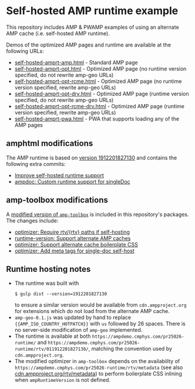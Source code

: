 # Self-hosted AMP runtime example

This repository includes AMP &amp; PWAMP examples of using an alternate AMP cache (i.e. self-hosted AMP runtime).

Demos of the optimized AMP pages and runtime are available at the following URLs:

- [self-hosted-amprt-amp.html](https://ampdemo.cmphys.com/pr25026/self-hosted-amprt-amp.html) - Standard AMP page
- [self-hosted-amprt-opt.html](https://ampdemo.cmphys.com/pr25026/self-hosted-amprt-opt.html) - Optimized AMP page (no runtime version specified, do not rewrite amp-geo URLs)
- [self-hosted-amprt-opt-rcme.html](https://ampdemo.cmphys.com/pr25026/self-hosted-amprt-opt-rcme.html) - Optimized AMP page (no runtime version specified, rewrite amp-geo URLs)
- [self-hosted-amprt-opt-drv.html](https://ampdemo.cmphys.com/pr25026/self-hosted-amprt-opt-drv.html) - Optimized AMP page (runtime version specified, do not rewrite amp-geo URLs)
- [self-hosted-amprt-opt-rcme-drv.html](https://ampdemo.cmphys.com/pr25026/self-hosted-amprt-opt-rcme-drv.html) - Optimized AMP page (runtime version specified, rewrite amp-geo URLs)
- [self-hosted-amprt-pwa.html](https://ampdemo.cmphys.com/pr25026/self-hosted-amprt-pwa.html) - PWA that supports loading any of the AMP pages

## amphtml modifications

The AMP runtime is based on [version 1912201827130](https://github.com/mdmower/amphtml/commits/1912201827130-selfhost) and contains the following extra commits:

- [Improve self-hosted runtime support](https://github.com/mdmower/amphtml/commit/6bfa2f5d5aa6317b0b3c36fbd60cc7db1756afb9)
- [ampdoc: Custom runtime support for singleDoc](https://github.com/mdmower/amphtml/commit/44040958692def5217e46b1f55c77626df6a4859)

## amp-toolbox modifications

A [modified version of `amp-toolbox`](https://github.com/mdmower/amp-toolbox/commits/master) is included in this repository's packages. The changes include:

- [optimizer: Require rtv/{rtv} paths if self-hosting](https://github.com/mdmower/amp-toolbox/commit/c79ce1b28a28ef3cd2eddee564856b5853dab019)
- [runtime-version: Support alternate AMP caches](https://github.com/mdmower/amp-toolbox/commit/1cc2381dae09c0188d72da40e6bbf0efe9152c2f)
- [optimizer: Support alternate cache boilerplate CSS](https://github.com/mdmower/amp-toolbox/commit/ad5270470bd50104dfb75e571769135375582cf5)
- [optimizer: Add meta tags for single-doc self-host](https://github.com/mdmower/amp-toolbox/commit/3dc2f5a78d34445cf6437e199b3317b20c995437)

## Runtime hosting notes

- The runtime was built with
  ```
  $ gulp dist --version=1912201827130
  ```
  to ensure a similar version would be available from `cdn.ampproject.org` for extensions which do not load from the alternate AMP cache.
- `amp-geo-0.1.js` was updated by hand to replace `{{AMP_ISO_COUNTRY_HOTPATCH}}` with `us` followed by 26 spaces. There is no server-side modification of `amp-geo` implemented.
- The runtime is available at both `https://ampdemo.cmphys.com/pr25026-runtime/` and `https://ampdemo.cmphys.com/pr25026-runtime/rtv/011912201827130/`, matching the convention used by `cdn.ampproject.org`.
- The modified optimizer in `amp-toolbox` depends on the availability of `https://ampdemo.cmphys.com/pr25026-runtime/rtv/metadata` (see also [cdn.ampproject.org/rtv/metadata](https://cdn.ampproject.org/rtv/metadata)) to perform boilerplate CSS inlining when `ampRuntimeVersion` is not defined.